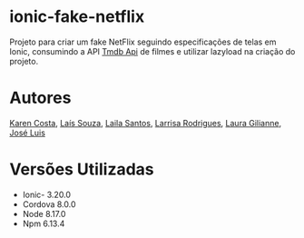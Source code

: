 # ionic-fake-netflix

Projeto para criar um fake NetFlix seguindo especificações de telas em Ionic, consumindo a API <a href="https://developers.themoviedb.org/3">Tmdb Api<a/> de filmes e utilizar lazyload na criação do projeto.

# Autores

<a href="https://github.com/Karencostag">Karen Costa<a/>,
<a href="https://github.com/Lassouz4">Laís Souza<a/>,
<a href="https://github.com/LailaSantos">Laila Santos<a/>,
<a href="https://github.com/Rodrigues19">Larrisa Rodrigues<a/>,
<a href="https://github.com/LauraGilliane">Laura Gilianne<a/>,
<a href="#">José Luis<a/>

# Versões Utilizadas

* Ionic- 3.20.0
* Cordova 8.0.0
* Node 8.17.0
* Npm 6.13.4
